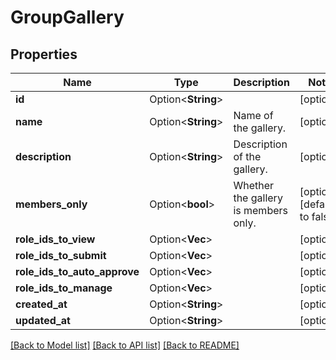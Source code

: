 # GroupGallery

## Properties

Name | Type | Description | Notes
------------ | ------------- | ------------- | -------------
**id** | Option<**String**> |  | [optional]
**name** | Option<**String**> | Name of the gallery. | [optional]
**description** | Option<**String**> | Description of the gallery. | [optional]
**members_only** | Option<**bool**> | Whether the gallery is members only. | [optional][default to false]
**role_ids_to_view** | Option<**Vec<String>**> |   | [optional]
**role_ids_to_submit** | Option<**Vec<String>**> |   | [optional]
**role_ids_to_auto_approve** | Option<**Vec<String>**> |   | [optional]
**role_ids_to_manage** | Option<**Vec<String>**> |   | [optional]
**created_at** | Option<**String**> |  | [optional]
**updated_at** | Option<**String**> |  | [optional]

[[Back to Model list]](../README.md#documentation-for-models) [[Back to API list]](../README.md#documentation-for-api-endpoints) [[Back to README]](../README.md)


